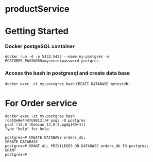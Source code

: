 # productService

# Getting Started

### Docker postgeSQL container 

```docker run -d -p 5432:5432 --name my-postgres -e POSTGRES_PASSWORD=mysecretpassword postgres```

### Access the bash in postgresql  and create data base

```docker exec -it my-postgres bash```
```CREATE DATABASE mytestdb;```


# For Order service


```
docker exec -it my-postgres bash
root@e9e4447b9813:/# psql -U postgres
psql (12.0 (Debian 12.0-2.pgdg100+1))
Type "help" for help.

postgres=# CREATE DATABASE orders_db;
CREATE DATABASE
postgres=# GRANT ALL PRIVILEGES ON DATABASE orders_db TO postgres;
GRANT
postgres=#
```
